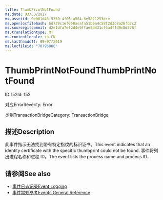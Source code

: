 ```yaml
---
title: ThumbPrintNotFound
ms.date: 03/30/2017
ms.assetid: 0e901d43-5359-4f06-a564-6e5821253ece
ms.openlocfilehash: bd729c1ef050aeafa51b5a4c58f2d3d8a26fb7c2
ms.sourcegitcommit: d2e1dfa7ef2d4e9ffae3d431cf6a4ffd9c8d378f
ms.translationtype: MT
ms.contentlocale: zh-CN
ms.lasthandoff: 09/07/2019
ms.locfileid: "70796086"
---
```

# <a name="thumbprintnotfound"></a><span data-ttu-id="f5afd-102">ThumbPrintNotFound</span><span class="sxs-lookup"><span data-stu-id="f5afd-102">ThumbPrintNotFound</span></span>
<span data-ttu-id="f5afd-103">ID:152</span><span class="sxs-lookup"><span data-stu-id="f5afd-103">Id: 152</span></span>  
  
 <span data-ttu-id="f5afd-104">对应Error</span><span class="sxs-lookup"><span data-stu-id="f5afd-104">Severity: Error</span></span>  
  
 <span data-ttu-id="f5afd-105">类别TransactionBridge</span><span class="sxs-lookup"><span data-stu-id="f5afd-105">Category: TransactionBridge</span></span>  
  
## <a name="description"></a><span data-ttu-id="f5afd-106">描述</span><span class="sxs-lookup"><span data-stu-id="f5afd-106">Description</span></span>  
 <span data-ttu-id="f5afd-107">此事件指示无法找到带有特定指纹的标识证书。</span><span class="sxs-lookup"><span data-stu-id="f5afd-107">This event indicates that an identity certificate with the specific thumbprint could not be found.</span></span> <span data-ttu-id="f5afd-108">事件将列出进程名称和进程 ID。</span><span class="sxs-lookup"><span data-stu-id="f5afd-108">The event lists the process name and process ID..</span></span>  
  
## <a name="see-also"></a><span data-ttu-id="f5afd-109">请参阅</span><span class="sxs-lookup"><span data-stu-id="f5afd-109">See also</span></span>

- [<span data-ttu-id="f5afd-110">事件日志记录</span><span class="sxs-lookup"><span data-stu-id="f5afd-110">Event Logging</span></span>](index.md)
- [<span data-ttu-id="f5afd-111">事件常规参考</span><span class="sxs-lookup"><span data-stu-id="f5afd-111">Events General Reference</span></span>](events-general-reference.md)
